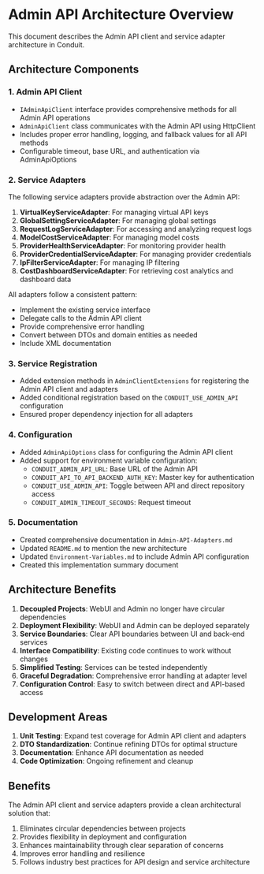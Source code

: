# Admin API Architecture Overview

This document describes the Admin API client and service adapter architecture in Conduit.

## Architecture Components

### 1. Admin API Client

- `IAdminApiClient` interface provides comprehensive methods for all Admin API operations
- `AdminApiClient` class communicates with the Admin API using HttpClient
- Includes proper error handling, logging, and fallback values for all API methods
- Configurable timeout, base URL, and authentication via AdminApiOptions

### 2. Service Adapters

The following service adapters provide abstraction over the Admin API:

1. **VirtualKeyServiceAdapter**: For managing virtual API keys
2. **GlobalSettingServiceAdapter**: For managing global settings
3. **RequestLogServiceAdapter**: For accessing and analyzing request logs
4. **ModelCostServiceAdapter**: For managing model costs
5. **ProviderHealthServiceAdapter**: For monitoring provider health
6. **ProviderCredentialServiceAdapter**: For managing provider credentials
7. **IpFilterServiceAdapter**: For managing IP filtering
8. **CostDashboardServiceAdapter**: For retrieving cost analytics and dashboard data

All adapters follow a consistent pattern:
- Implement the existing service interface
- Delegate calls to the Admin API client
- Provide comprehensive error handling
- Convert between DTOs and domain entities as needed
- Include XML documentation

### 3. Service Registration

- Added extension methods in `AdminClientExtensions` for registering the Admin API client and adapters
- Added conditional registration based on the `CONDUIT_USE_ADMIN_API` configuration
- Ensured proper dependency injection for all adapters

### 4. Configuration

- Added `AdminApiOptions` class for configuring the Admin API client
- Added support for environment variable configuration:
  - `CONDUIT_ADMIN_API_URL`: Base URL of the Admin API
  - `CONDUIT_API_TO_API_BACKEND_AUTH_KEY`: Master key for authentication
  - `CONDUIT_USE_ADMIN_API`: Toggle between API and direct repository access
  - `CONDUIT_ADMIN_TIMEOUT_SECONDS`: Request timeout

### 5. Documentation

- Created comprehensive documentation in `Admin-API-Adapters.md`
- Updated `README.md` to mention the new architecture
- Updated `Environment-Variables.md` to include Admin API configuration
- Created this implementation summary document

## Architecture Benefits

1. **Decoupled Projects**: WebUI and Admin no longer have circular dependencies
2. **Deployment Flexibility**: WebUI and Admin can be deployed separately
3. **Service Boundaries**: Clear API boundaries between UI and back-end services
4. **Interface Compatibility**: Existing code continues to work without changes
5. **Simplified Testing**: Services can be tested independently
6. **Graceful Degradation**: Comprehensive error handling at adapter level
7. **Configuration Control**: Easy to switch between direct and API-based access

## Development Areas

1. **Unit Testing**: Expand test coverage for Admin API client and adapters
2. **DTO Standardization**: Continue refining DTOs for optimal structure
3. **Documentation**: Enhance API documentation as needed
4. **Code Optimization**: Ongoing refinement and cleanup

## Benefits

The Admin API client and service adapters provide a clean architectural solution that:

1. Eliminates circular dependencies between projects
2. Provides flexibility in deployment and configuration  
3. Enhances maintainability through clear separation of concerns
4. Improves error handling and resilience
5. Follows industry best practices for API design and service architecture